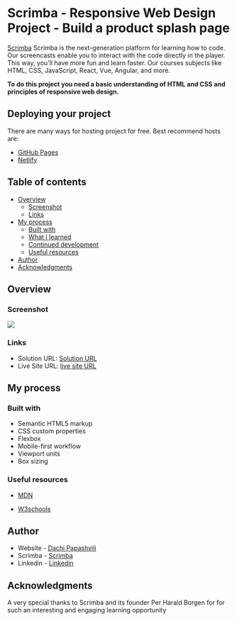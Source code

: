 # Scrimba - Responsive Web Design Project - Build a product splash page

[Scrimba](https://scrimba.com/allcourses) Scrimba is the next-generation platform for learning how to code. Our screencasts enable you to interact with the code directly in the player. This way, you'll have more fun and learn faster. Our courses subjects like HTML, CSS, JavaScript, React, Vue, Angular, and more.


**To do this project you need a basic understanding of HTML and CSS and principles of responsive web design.**


## Deploying your project

There are many ways for hosting project for free. Best recommend hosts are:

- [GitHub Pages](https://pages.github.com/)
- [Netlify](https://www.netlify.com/)

## Table of contents

- [Overview](#overview)
  - [Screenshot](#screenshot)
  - [Links](#links)
- [My process](#my-process)
  - [Built with](#built-with)
  - [What I learned](#what-i-learned)
  - [Continued development](#continued-development)
  - [Useful resources](#useful-resources)
- [Author](#author)
- [Acknowledgments](#acknowledgments)


## Overview

### Screenshot

![](./screenshot)



### Links

- Solution URL: [Solution URL](https://github.com/Dachi-Papashvili88/hometown-homepage)
- Live Site URL: [live site URL](https://dachi-papashvili88.github.io/hometown-homepage/)

## My process

### Built with

- Semantic HTML5 markup
- CSS custom properties
- Flexbox
- Mobile-first workflow
- Viewport units
- Box sizing


### Useful resources

- [MDN](https://developer.mozilla.org/en-US/) 

- [W3schools](https://www.w3schools.com/) 

## Author

- Website - [Dachi Papashvili](https://github.com/Dachi-Papashvili88)
- Scrimba - [Scrimba](https://scrimba.com/allcourses)
- Linkedin - [Linkedin](https://www.linkedin.com/feed/)


## Acknowledgments

A very special thanks to Scrimba and its founder Per Harald Borgen for for such an interesting and engaging learning opportunity 